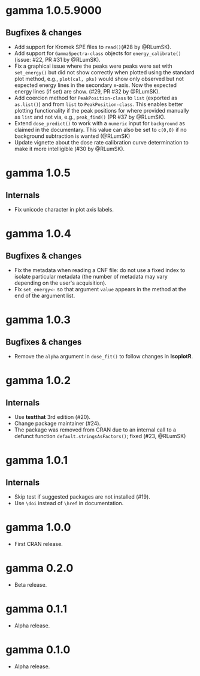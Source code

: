 # gamma 1.0.5.9000
## Bugfixes & changes
* Add support for Kromek SPE files to `read()`(#28 by @RLumSK).
* Add support for `GammaSpectra-class` objects for `energy_calibrate()`(issue: #22, PR #31 by @RLumSK).
* Fix a graphical issue where the peaks were peaks were set with `set_energy()` but did not show correctly when plotted using the standard plot method, e.g., `plot(cal, pks)` would show only observed but not expected energy lines in the secondary x-axis. Now the expected energy lines (if set) are show. (#29, PR #32 by @RLumSK).
* Add coercion method for `PeakPosition-class` to `list` (exported as `as.list()`) and from `list` to `PeakPosition-class`. This enables better plotting functionality if the peak positions for where provided manually as `list` and not via, e.g., `peak_find()` (PR #37 by @RLumSK).
* Extend `dose_predict()` to work with a `numeric` input for `background` as claimed in the documentary. This value can also be set to `c(0,0)` if no background
subtraction is wanted (@RLumSK)
* Update vignette about the dose rate calibration curve determination to make it more intelligible (#30 by @RLumSK). 

# gamma 1.0.5

## Internals
* Fix unicode character in plot axis labels.

# gamma 1.0.4
## Bugfixes & changes
* Fix the metadata when reading a CNF file: do not use a fixed index to isolate particular metadata (the number of metadata may vary depending on the user's acquisition).
* Fix `set_energy<-` so that argument `value` appears in the method at the end of the argument list.

# gamma 1.0.3
## Bugfixes & changes
* Remove the `alpha` argument in `dose_fit()` to follow changes in **IsoplotR**.

# gamma 1.0.2
## Internals
* Use **testthat** 3rd edition (#20).
* Change package maintainer (#24).
* The package was removed from CRAN due to an internal call to a defunct function `default.stringsAsFactors()`; fixed (#23, @RLumSK)

# gamma 1.0.1

## Internals
* Skip test if suggested packages are not installed (#19).
* Use `\doi` instead of `\href` in documentation.

# gamma 1.0.0

* First CRAN release.

# gamma 0.2.0

* Beta release.

# gamma 0.1.1

* Alpha release.

# gamma 0.1.0

* Alpha release.
